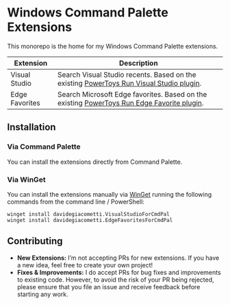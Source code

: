 # Windows Command Palette Extensions

This monorepo is the home for my Windows Command Palette extensions.

| Extension | Description |
| --- | --- |
| Visual Studio | Search Visual Studio recents. Based on the existing [PowerToys Run Visual Studio plugin](https://github.com/davidegiacometti/PowerToys-Run-VisualStudio). |
| Edge Favorites | Search Microsoft Edge favorites. Based on the existing [PowerToys Run  Edge Favorite plugin](https://github.com/davidegiacometti/PowerToys-Run-EdgeFavorite). |

## Installation

### Via Command Palette

You can install the extensions directly from Command Palette.

### Via WinGet

You can install the extensions manually via [WinGet](https://learn.microsoft.com/windows/package-manager/winget/) running the following commands from the command line / PowerShell:

```
winget install davidegiacometti.VisualStudioForCmdPal
winget install davidegiacometti.EdgeFavoritesForCmdPal
```

## Contributing

- **New Extensions:** I’m not accepting PRs for new extensions. If you have a new idea, feel free to create your own project!
- **Fixes & Improvements:** I do accept PRs for bug fixes and improvements to existing code. However, to avoid the risk of your PR being rejected, please ensure that you file an issue and receive feedback before starting any work.
